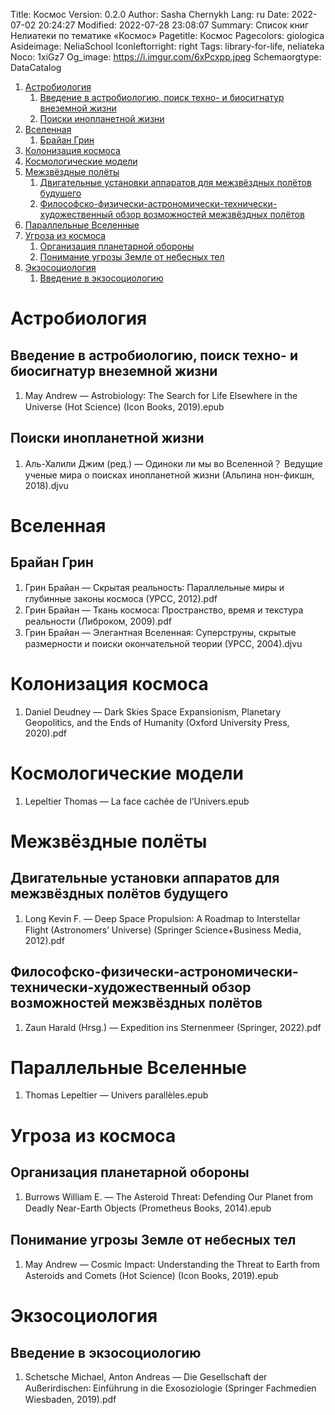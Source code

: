 Title: Космос
Version: 0.2.0
Author: Sasha Chernykh
Lang: ru
Date: 2022-07-02 20:24:27
Modified: 2022-07-28 23:08:07
Summary: Список книг Нелиатеки по тематике «Космос»
Pagetitle: Космос
Pagecolors: giologica
Asideimage: NeliaSchool
Iconleftorright: right
Tags: library-for-life, neliateka
Noco: 1xiGz7
Og_image: https://i.imgur.com/6xPcxpp.jpeg
Schemaorgtype: DataCatalog

<!-- MarkdownTOC -->

1. [Астробиология](#Астробиология)
	1. [Введение в астробиологию, поиск техно- и биосигнатур внеземной жизни](#Введение-в-астробиологию-поиск-техно--и-биосигнатур-внеземной-жизни)
	1. [Поиски инопланетной жизни](#Поиски-инопланетной-жизни)
1. [Вселенная](#Вселенная)
	1. [Брайан Грин](#Брайан-Грин)
1. [Колонизация космоса](#Колонизация-космоса)
1. [Космологические модели](#Космологические-модели)
1. [Межзвёздные полёты](#Межзвёздные-полёты)
	1. [Двигательные установки аппаратов для межзвёздных полётов будущего](#Двигательные-установки-аппаратов-для-межзвёздных-полётов-будущего)
	1. [Философско-физически-астрономически-технически-художественный обзор возможностей межзвёздных полётов](#Философско-физически-астрономически-технически-художественный-обзор-возможностей-межзвёздных-полётов)
1. [Параллельные Вселенные](#Параллельные-Вселенные)
1. [Угроза из космоса](#Угроза-из-космоса)
	1. [Организация планетарной обороны](#Организация-планетарной-обороны)
	1. [Понимание угрозы Земле от небесных тел](#Понимание-угрозы-Земле-от-небесных-тел)
1. [Экзосоциология](#Экзосоциология)
	1. [Введение в экзосоциологию](#Введение-в-экзосоциологию)

<!-- /MarkdownTOC -->

<a id="Астробиология"></a>
# Астробиология

<a id="Введение-в-астробиологию-поиск-техно--и-биосигнатур-внеземной-жизни"></a>
## Введение в астробиологию, поиск техно- и биосигнатур внеземной жизни

1. May Andrew — Astrobiology꞉ The Search for Life Elsewhere in the Universe (Hot Science) (Icon Books, 2019).epub

<a id="Поиски-инопланетной-жизни"></a>
## Поиски инопланетной жизни

1. Аль-Халили Джим (ред.) — Одиноки ли мы во Вселенной？ Ведущие ученые мира о поисках инопланетной жизни (Альпина нон-фикшн, 2018).djvu

<a id="Вселенная"></a>
# Вселенная

<a id="Брайан-Грин"></a>
## Брайан Грин

1. Грин Брайан — Скрытая реальность꞉ Параллельные миры и глубинные законы космоса (УРСС, 2012).pdf
1. Грин Брайан — Ткань космоса꞉ Пространство, время и текстура реальности (Либроком, 2009).pdf
1. Грин Брайан — Элегантная Вселенная꞉ Суперструны, скрытые размерности и поиски окончательной теории (УРСС, 2004).djvu

<a id="Колонизация-космоса"></a>
# Колонизация космоса

1. Daniel Deudney — Dark Skies Space Expansionism, Planetary Geopolitics, and the Ends of Humanity (Oxford University Press, 2020).pdf

<a id="Космологические-модели"></a>
# Космологические модели

1. Lepeltier Thomas — La face cachée de l’Univers.epub

<a id="Межзвёздные-полёты"></a>
# Межзвёздные полёты

<a id="Двигательные-установки-аппаратов-для-межзвёздных-полётов-будущего"></a>
## Двигательные установки аппаратов для межзвёздных полётов будущего

1. Long Kevin F. — Deep Space Propulsion꞉ A Roadmap to Interstellar Flight (Astronomers’ Universe) (Springer Science+Business Media, 2012).pdf

<a id="Философско-физически-астрономически-технически-художественный-обзор-возможностей-межзвёздных-полётов"></a>
## Философско-физически-астрономически-технически-художественный обзор возможностей межзвёздных полётов

1. Zaun Harald (Hrsg.) — Expedition ins Sternenmeer (Springer, 2022).pdf

<a id="Параллельные-Вселенные"></a>
# Параллельные Вселенные

1. Thomas Lepeltier — Univers parallèles.epub

<a id="Угроза-из-космоса"></a>
# Угроза из космоса

<a id="Организация-планетарной-обороны"></a>
## Организация планетарной обороны

1. Burrows William E. — The Asteroid Threat꞉ Defending Our Planet from Deadly Near-Earth Objects (Prometheus Books, 2014).epub

<a id="Понимание-угрозы-Земле-от-небесных-тел"></a>
## Понимание угрозы Земле от небесных тел

1. May Andrew — Cosmic Impact꞉ Understanding the Threat to Earth from Asteroids and Comets (Hot Science) (Icon Books, 2019).epub

<a id="Экзосоциология"></a>
# Экзосоциология

<a id="Введение-в-экзосоциологию"></a>
## Введение в экзосоциологию

1. Schetsche Michael, Anton Andreas — Die Gesellschaft der Außerirdischen꞉ Einführung in die Exosoziologie (Springer Fachmedien Wiesbaden, 2019).pdf
